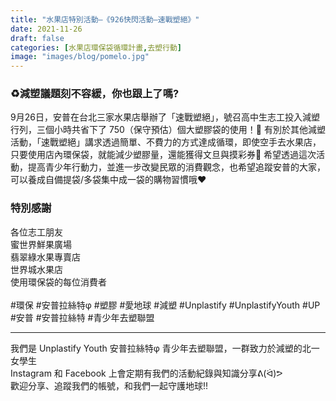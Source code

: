 ```yaml
---
title: "水果店特別活動—《926快閃活動—速戰塑絕》"
date: 2021-11-26
draft: false
categories: [水果店環保袋循環計畫,去塑行動]
image: "images/blog/pomelo.jpg"
---
```

### ♻️減塑議題刻不容緩，你也跟上了嗎?
9月26日，安普在台北三家水果店舉辦了「速戰塑絕」，號召高中生志工投入減塑行列，三個小時共省下了 750（保守預估）個大塑膠袋的使用！🎉
有別於其他減塑活動，「速戰塑絕」講求透過簡單、不費力的方式達成循環，即使空手去水果店，只要使用店內環保袋，就能減少塑膠量，還能獲得文旦與摸彩券🤩
希望透過這次活動，提高青少年行動力，並進一步改變民眾的消費觀念，也希望追蹤安普的大家，可以養成自備提袋/多袋集中成一袋的購物習慣哦❤️
### 特別感謝
各位志工朋友<br>
蜜世界鮮果廣場<br> 
翡翠綠水果專賣店<br>
世界城水果店<br>
使用環保袋的每位消費者<br>
<br>
#環保 #安普拉絲特φ #塑膠 #愛地球 #減塑 #Unplastify #UnplastifyYouth #UP #安普 #安普拉絲特 #青少年去塑聯盟
<hr>
我們是 Unplastify Youth 安普拉絲特φ 青少年去塑聯盟，一群致力於減塑的北一女學生<br>
Instagram 和 Facebook 上會定期有我們的活動紀錄與知識分享ᕕ(ᐛ)ᕗ<br>
歡迎分享、追蹤我們的帳號，和我們一起守護地球!!